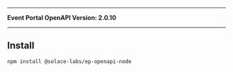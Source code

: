 
---

**Event Portal OpenAPI Version: 2.0.10**

---

## Install

```bash
npm install @solace-labs/ep-openapi-node
```
